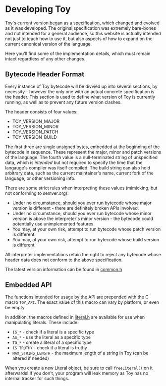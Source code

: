 # Developing Toy

Toy's current version began as a specification, which changed and evolved as it was developed. The original specification was extremely bare-bones and not intended for a general audience, so this website is actually intended not just to teach how to use it, but also aspects of how to expand on the current canonical version of the language.

Here you'll find some of the implementation details, which must remain intact regardless of any other changes.

## Bytecode Header Format

Every instance of Toy bytecode will be divvied up into several sections, by necessity - however the only one with an actual concrete specification is the header. This section is used to define what version of Toy is currently running, as well as to prevent any future version clashes.

The header consists of four values:

* TOY_VERSION_MAJOR
* TOY_VERSION_MINOR
* TOY_VERSION_PATCH
* TOY_VERSION_BUILD

The first three are single unsigned bytes, embedded at the beginning of the bytecode in sequence. These represent the major, minor and patch versions of the language. The fourth value is a null-terminated string of unspecified data, which is *intended* but not required to specify the time that the langauge's compiler was itself compiled. The build string can also hold arbitrary data, such as the current maintainer's name, current fork of the language, or other versioning info.

There are some strict rules when interpreting these values (mimicking, but not conforming to semver.org):

* Under no circumstance, should you ever run bytecode whose major version is different - there are definitely broken APIs involved.
* Under no circumstance, should you ever run bytecode whose minor version is above the interpreter's minor version - the bytecode could potentially use unimplemented features.
* You may, at your own risk, attempt to run bytecode whose patch version is different.
* You may, at your own risk, attempt to run bytecode whose build version is different.

All interpreter implementations retain the right to reject any bytecode whose header data does not conform to the above specification.

The latest version information can be found in [common.h](https://github.com/Ratstail91/Toy/blob/0.6.0/source/common.h#L7-L10)

## Embedded API

The functions intended for usage by the API are prepended with the C macro `TOY_API`. The exact value of this macro can vary by platform, or even be empty.

In addition, the macros defined in [literal.h](https://github.com/Ratstail91/Toy/blob/0.6.0/source/literal.h) are available for use when manipulating literals. These include:

* `IS_*` - check if a literal is a specific type
* `AS_*` - use the literal as a specific type
* `TO_*` - create a literal of a specific type
* `IS_TRUTHY` - check if a literal is truthy
* `MAX_STRING_LENGTH` - the maximum length of a string in Toy (can be altered if needed)

When you create a new Literal object, be sure to call `freeLiteral()` on it afterwards! If you don't, your program will leak memory as Toy has no internal tracker for such things.
